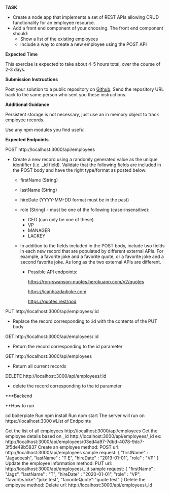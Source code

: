 **TASK**

- Create a node app that implements a set of REST APIs allowing CRUD functionality for an employee resource.
- Add a front end component of your choosing. The front end component should:
  - Show a list of the existing employees
  - Include a way to create a new employee using the POST API

**Expected Time**

This exercise is expected to take about 4-5 hours total, over the course of 2-3 days.

**Submission Instructions**

Post your solution to a public repository on [Github](https://github.com/). Send the repository URL back to the same person who sent you these instructions.

**Additional Guidance**

Persistent storage is not necessary, just use an in memory object to track employee records.

Use any npm modules you find useful.

**Expected Endpoints**

POST http://localhost:3000/api/employees

- Create a new record using a randomly generated value as the unique identifier (i.e. _id field).  Validate that the following fields are included in the POST body and have the right type/format as posted below:
    - firstName (String)
    - lastName (String)
    - hireDate (YYYY-MM-DD format must be in the past)
    - role (String) - must be one of the following (case-insensitive):
        - CEO (can only be one of these)
        - VP
        - MANAGER
        - LACKEY

    - In addition to the fields included in the POST body, include two fields in each new record that are populated by different external APIs.  For example, a favorite joke and a favorite quote, or a favorite joke and a second favorite joke.  As long as the two external APIs are different.
        - Possible API endpoints:

            https://ron-swanson-quotes.herokuapp.com/v2/quotes

            https://icanhazdadjoke.com

            https://quotes.rest/qod

PUT http://localhost:3000/api/employees/:id

- Replace the record corresponding to :id with the contents of the PUT body


GET http://localhost:3000/api/employees/:id

- Return the record corresponding to the id parameter


GET http://localhost:3000/api/employees

- Return all current records


DELETE http://localhost:3000/api/employees/:id

- delete the record corresponding to the id parameter

***Backend

**How to run

cd boilerplate
Run npm install
Run npm start
The server will run on https://localhost:3000
#List of Endpoints

Get the list of all employees http://localhost:3000/api/employees
Get the employee details based on _id
http://localhost:3000/api/employees/_id ex: http://localhost:3000/api/employees/03ed4a97-7dbd-4078-9dc7-3f5de49b5837
Create an employee method: POST url: http://localhost:3000/api/employees sample request: { "firstName" : "Jagadeesh", "lastName" : "T E", "hireDate" : "2019-01-01", "role" : "VP" }
Update the employee information
method: PUT url: http://localhost:3000/api/employees/_id sample request: { "firstName" : "Jagz", "lastName" : "T", "hireDate" : "2020-01-01", "role" : "VP", "favoriteJoke":"joke test", "favoriteQuote":"quote test" }
Delete the employee method: Delete url: http://localhost:3000/api/employees/_id
